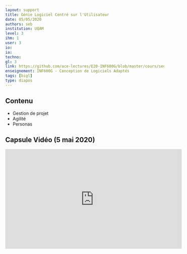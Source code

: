 ```yaml
---
layout: support
title: Génie Logiciel Centré sur l'Utilisateur
date: 05/05/2020
authors: seb
institution: UQAM
level: 3
ihm: 1
user: 3
io: 
ia: 
techno: 
gl: 3
link: https://github.com/ace-lectures/E20-INF600G/blob/master/cours/seq1/Seq1_Part1.pdf
enseignement: INF600G - Conception de Logiciels Adaptés
tags: [bigl]
type: diapos
---
```


## Contenu 

- Gestion de projet
- Agilité
- Personas


## Capsule Vidéo (5 mai 2020)

<iframe width="560" height="315" src="https://www.youtube.com/embed/BAbzI7pgWWs" frameborder="0" allow="accelerometer; autoplay; encrypted-media; gyroscope; picture-in-picture" allowfullscreen></iframe>